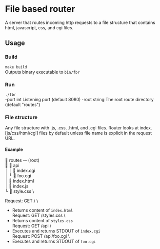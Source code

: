# File based router

A server that routes incoming http requests to a file structure that contains html, javascript, css, and cgi files.

## Usage

### Build

`make build` \
Outputs binary executable to `bin/fbr`

### Run

`./fbr` \
-port int
Listening port (default 8080)
-root string
The root route directory (default "routes")

### File structure

Any file structure with .js, .css, .html, and .cgi files.
Router looks at index.[js/css/html/cgi] files by default unless file name is explicit in the request URL.

#### Example

 routes -- (root)\
   api\
 │ │  index.cgi \
 │ └  foo.cgi \
 │  index.html\
 │  index.js\
 └  style.css \

Request: GET / \

- Returns content of `index.html` \
  Request: GET /styles.css \
- Returns content of `styles.css` \
  Request: GET /api \
- Executes and returns STDOUT of `index.cgi` \
  Request: POST /api/foo.cgi \
- Executes and returns STDOUT of `foo.cgi`
